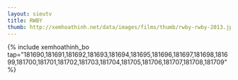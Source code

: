 ```yaml
---
layout: sieutv
title: RWBY
thumb: http://xemhoathinh.net/data/images/films/thumb/rwby-rwby-2013.jpg
---
```

{% include xemhoathinh_bo tap="181690,181691,181692,181693,181694,181695,181696,181697,181698,181699,181700,181701,181702,181703,181704,181705,181706,181707,181708,181709" %} 
